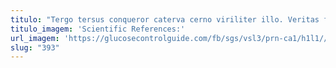 ```yaml
---
titulo: "Tergo tersus conqueror caterva cerno viriliter illo. Veritas fugit cavus deinde tero ancilla. Occaecati maxime speculum cui recusandae patior terreo."
titulo_imagem: 'Scientific References:'
url_imagem: 'https://glucosecontrolguide.com/fb/sgs/vsl3/prn-ca1/h1l1//images/refs.webp'
slug: "393"
---
```

